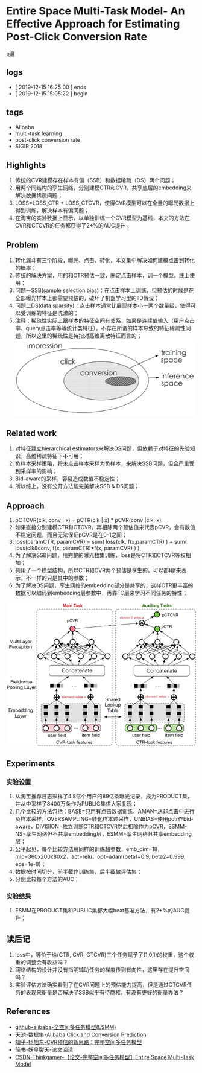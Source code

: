 # Entire Space Multi-Task Model- An Effective Approach for Estimating Post-Click Conversion Rate
[pdf](https://arxiv.org/pdf/1804.07931.pdf)

## logs
* [ 2019-12-15 16:25:00 ] ends
* [ 2019-12-15 15:05:22 ] begin

## tags
* Alibaba 
* multi-task learning
* post-click conversion rate
* SIGIR 2018

## Highlights
1. 传统的CVR建模存在样本有偏（SSB）和数据稀疏（DS）两个问题；
1. 用两个同结构的孪生网络，分别建模CTR和CVR，共享底层的embedding来解决数据稀疏问题；
1. LOSS=LOSS\_CTR + LOSS\_CTCVR，使得CVR模型可以在全量的曝光数据上得到训练，解决样本有偏问题；
1. 在淘宝的实验数据上显示，以单独训练一个CVR模型为基线，本文的方法在CVR和CTCVR的任务都获得了2+%的AUC提升；

## Problem
1. 转化漏斗有三个阶段，曝光、点击、转化，本文集中解决如何建模点击到转化的概率；
1. 传统的解决方案，用的和CTR预估一致，圈定点击样本，训一个模型，线上使用；
1. 问题一SSB(sample selection bias)：在点击样本上训练，但预估的时候是在全部曝光样本上都需要预估的，破坏了机器学习里的IID假设；
1. 问题二DS(data sparsity)：点击样本通常比展现样本小一两个数量级，使得可以受训练的特征是洗漱的；
1. 注释：稀疏性实际上跟样本的特征空间有关系，如果是连续值输入（用户点击率、query点击率等等统计类特征），不存在所谓的样本导致的特征稀疏性问题，所以这里的稀疏性是特指对高维离散特征而言的；
![SSB](esmm/figure1-ssb.png)

## Related work
1. 对特征建立hierarchical estimators来解决DS问题，但依赖于对特征的先验知识，高维稀疏特征下不可用；
1. 负样本采样策略，将未点击样本采样为负样本，来解决SSB问题，但会严重受到采样率的影响；
1. Bid-aware的采样，容易造成数值不稳定性；
1. 所以综上，没有公开方法能完美解决SSB & DS问题；

## Approach
1. pCTCVR(clk, conv | x) = pCTR(clk | x) * pCVR(conv |clk, x)
1. 如果直接分别建模CTR和CTCVR，再相除两个预估值来代表pCVR，会有数值不稳定问题，而且无法保证pCVR是在0-1之间；
1. loss(paramCTR, paramCVR) = sum( loss(clk, f(x,paramCTR) ) + sum( loss(clk&conv, f(x, paramCTR)\*f(x, paramCVR) ) )
1. 为了解决SSB问题，用完整的曝光数集训练，loss是将CTR和CTCVR等权相加；
1. 共用了一个模型结构，所以CTR和CVR两个预估是孪生的，可以都用f来表示，不一样的只是其中的参数；
1. 为了解决DS问题，孪生网络的embedding部分是共享的，这样CTR更丰富的数据可以编码到embedding层参数中，再靠FC层来学习不同任务的特性；

![网络结构](esmm/figure2-architecture.png "网络结构")


## Experiments
### 实验设置
1. 从淘宝推荐日志采样了4.8亿个用户的89亿条曝光记录，成为PRODUCT集，并从中采样了8400万条作为PUBLIC集供大家复现；
1. 几个比较的方法包括：BASE=只用有点击数据训练，AMAN=从非点击中进行负样本采样，OVERSAMPLING=转化样本过采样，UNBIAS=使用pctr作bid-aware，DIVISION=独立训练CTR和CTCVR然后相除作为pCVR，ESMM-NS=孪生网络但不共享embedding层，ESMM=孪生网络且共享embedding层；
1. 公平起见，每个比较方法用同样的训练超参数，emb\_dim=18，mlp=360x200x80x2，act=relu，opt=adam(beta1=0.9, beta2=0.999, eps=1e-8)；
1. 数据按时间切分，前半截作训练集，后半截做评估集；
1. 分别比较每个方法的AUC；

### 实验结果
1. ESMM在PRODUCT集和PUBLIC集都大幅beat基准方法，有2+%的AUC提升；

## 读后记
1. loss中，等价于给(CTR, CVR, CTCVR)三个任务赋予了(1,0,1)的权重，这个权重的调整会有收益吗？
1. 网络结构的设计并没有指明辅助任务的梯度传到有向性，这里存在提升空间吗？
1. 实验评估方法确实看到了在CVR问题上的预估能力提高，但是通过CTCVR任务的表现来衡量是否解决了SSB似乎有待商榷，有没有更好的衡量办法？


## References
* [github-alibaba-全空间多任务模型(ESMM)](https://github.com/alibaba/x-deeplearning/wiki/%E5%85%A8%E7%A9%BA%E9%97%B4%E5%A4%9A%E4%BB%BB%E5%8A%A1%E6%A8%A1%E5%9E%8B(ESMM))
* [天池-数据集-Alibaba Click and Conversion Prediction](https://tianchi.aliyun.com/dataset/dataDetail?dataId=408&userId=1)
* [知乎-杨旭东-CVR预估的新思路：完整空间多任务模型](https://zhuanlan.zhihu.com/p/37562283)
* [简书-妖皇裂天-论文阅读](https://www.jianshu.com/p/07859f9228e4)
* [CSDN-Thinkgamer-【论文-完整空间多任务模型】Entire Space Multi-Task Model](https://blog.csdn.net/gamer_gyt/article/details/95014206)
